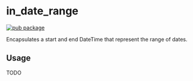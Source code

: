 # in_date_range

[![pub package](https://img.shields.io/pub/v/list_ext)](https://pub.dartlang.org/packages/in_date_range)

Encapsulates a start and end DateTime that represent the range of dates.

## Usage

TODO